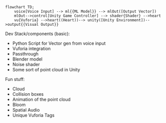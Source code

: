 ```mermaid
flowchart TD;
    voice[Voice Input] --> ml{{ML Model}} --> mlOut([Output Vector])
    mlOut-->control[Unity Game Controller] --> shader{Shader} -->heart
    vu{Vuforia} -->heart((Heart))--> unity([Unity Environment])-->output{{Visual Output}}
```
Dev Stack/components (basic):
- Python Script for Vector gen from voice input
- Vuforia integration
- Passthrough
- Blender model
- Noise shader
- Some sort of point cloud in Unity

Fun stuff:
- Cloud
- Collision boxes 
- Animation of the point cloud
- Bloom
- Spatial Audio
- Unique Vuforia Tags